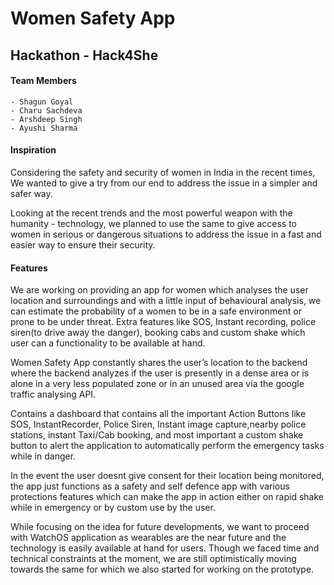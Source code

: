 # Women Safety App

## Hackathon - Hack4She
     

#### Team Members
    - Shagun Goyal
    - Charu Sachdeva
    - Arshdeep Singh
    - Ayushi Sharma

#### Inspiration
Considering the safety and security of women in India in the recent times, We wanted to give a try from our end to address the issue in a simpler and safer way.

Looking at the recent trends and the most powerful weapon with the humanity - technology, we planned to use the same to give access to women in serious or dangerous situations to address the issue in a fast and easier way to ensure their security.

#### Features
We are working on providing an app for women which analyses the user location and surroundings and with a little input of behavioural analysis, we can estimate the probability of a women to be in a safe environment or prone to be under threat. Extra features like SOS, Instant recording, police siren(to drive away the danger), booking cabs and custom shake which user can a functionality to be available at hand.

Women Safety App constantly shares the user’s location to the backend where the backend analyzes if the user is presently in a dense area or is alone in a very less populated zone or in an unused area via the google traffic analysing API.

Contains a dashboard that contains all the important Action Buttons like SOS, InstantRecorder, Police Siren, Instant image capture,nearby police stations, instant Taxi/Cab booking, and most important a custom shake button to alert the application to automatically perform the emergency tasks while in danger.

In the event the user doesnt give consent for their location being monitored, the app just functions as a safety and self defence app with various protections features which can make the app in action either on rapid shake while in emergency or by custom use by the user.

While focusing on the idea for future developments, we want to proceed with WatchOS application as wearables are the near future and the technology is easily available at hand for users. Though we faced time and technical constraints at the moment, we are still optimistically moving towards the same for which we also started for working on the prototype.
    
